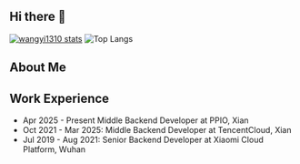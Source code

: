 ## Hi there 👋

<!--
**wangyi1310/wangyi1310** is a ✨ _special_ ✨ repository because its `README.md` (this file) appears on your GitHub profile.

Here are some ideas to get you started:

- 🔭 I’m currently working on ...
- 🌱 I’m currently learning ...
- 👯 I’m looking to collaborate on ...
- 🤔 I’m looking for help with ...
- 💬 Ask me about ...
- 📫 How to reach me: ...
- 😄 Pronouns: ...
- ⚡ Fun fact: ...
-->
[![wangyi1310 stats](https://github-readme-stats.vercel.app/api?username=wangyi1310&theme=dark&show_icons=true)](https://github.com/wangyi1310)
![Top Langs](https://github-readme-stats.vercel.app/api/top-langs/?username=wangyi1310&hide_progress=true)


## About Me


## Work Experience
- Apr 2025 - Present   Middle Backend Developer at PPIO, Xian  
- Oct 2021 - Mar 2025: Middle Backend Developer at TencentCloud, Xian  
- Jul 2019 - Aug 2021: Senior Backend Developer at Xiaomi Cloud Platform, Wuhan
